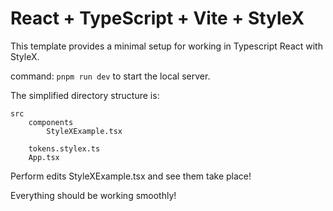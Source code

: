 # React + TypeScript + Vite + StyleX

This template provides a minimal setup 
for working in Typescript React with StyleX.

command: `pnpm run dev` to start the local server.

The simplified directory structure is:

```
src
    components
        StyleXExample.tsx

    tokens.stylex.ts
    App.tsx

```

Perform edits StyleXExample.tsx and see them take place! 

Everything should be working smoothly! 
